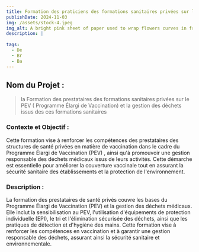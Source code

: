 ```yaml
---
title: Formation des praticiens des formations sanitaires privées sur la Gestion du Programme?
publishDate: 2024-11-03 
img: /assets/stock-4.jpeg
img_alt: A bright pink sheet of paper used to wrap flowers curves in front of rich blue background
description: |
 
tags:
  - De
  - Br
  - Ba
---
```


## Nom du Projet : 

> la Formation des prestataires des formations sanitaires privées sur le PEV ( Programme Élargi de Vaccination) et la gestion des déchets issus des ces formations sanitaires


### Contexte et Objectif : 

Cette formation vise à renforcer les compétences des prestataires des structures de santé privées en matière de vaccination dans le cadre du Programme Élargi de Vaccination (PEV) , ainsi qu'à promouvoir une gestion responsable des déchets médicaux issus de leurs activités. Cette démarche est essentielle pour améliorer la couverture vaccinale tout en assurant la sécurité sanitaire des établissements et la protection de l'environnement.

### Description :

La formation des prestataires de santé privés couvre les bases du Programme Élargi de Vaccination (PEV) et la gestion des déchets médicaux. Elle inclut la sensibilisation au PEV, l'utilisation d'équipements de protection individuelle (EPI), le tri et l'élimination sécurisée des déchets, ainsi que les pratiques de détection et d'hygiène des mains. Cette formation vise à renforcer les compétences en vaccination et à garantir une gestion responsable des déchets, assurant ainsi la sécurité sanitaire et environnementale.